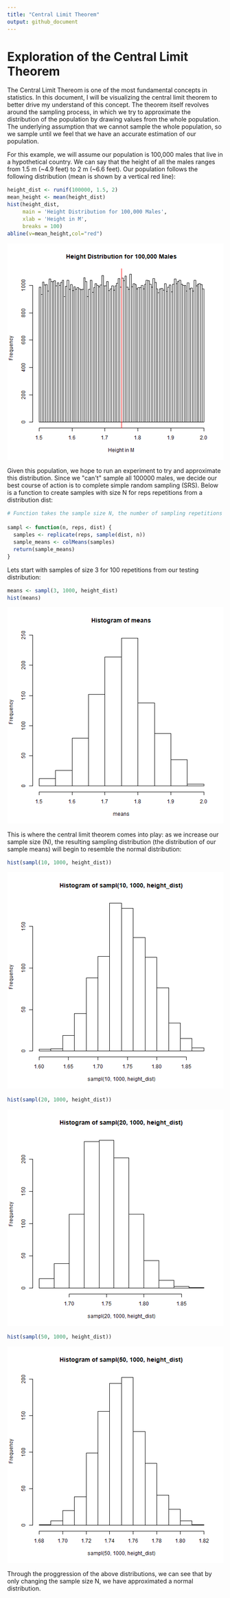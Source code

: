```yaml
---
title: "Central Limit Theorem"
output: github_document
---
```





# Exploration of the Central Limit Theorem
The Central Limit Thereom is one of the most fundamental concepts in statistics. In this document, I will be visualizing the central limit theorem to better drive my understand of this concept. The theorem itself revolves around the sampling process, in which we try to approximate the distribution of the population by drawing values from the whole population. The underlying assumption that we cannot sample the whole population, so we sample until we feel that we have an accurate estimation of our population. 


For this example, we will assume our population is 100,000 males that live in a hypothetical country. We can say that the height of all the males ranges from 1.5 m (~4.9 feet) to 2 m (~6.6 feet). Our population follows the following distribution (mean is shown by a vertical red line):

```r
height_dist <- runif(100000, 1.5, 2)
mean_height <- mean(height_dist)
hist(height_dist, 
     main = 'Height Distribution for 100,000 Males',
     xlab = 'Height in M',
     breaks = 100)
abline(v=mean_height,col="red")
```

![plot of chunk Height_Distribution](CLT/figs/Height_Distribution-1.png)

Given this population, we hope to run an experiment to try and approximate this distribution. Since we "can't" sample all 100000 males, we decide our best course of action is to complete simple random sampling (SRS). Below is a function to create samples with size N for reps repetitions from a distribution dist: 

```r
# Function takes the sample size N, the number of sampling repetitions to complete and distribution to sample from

sampl <- function(n, reps, dist) {
  samples <- replicate(reps, sample(dist, n))
  sample_means <- colMeans(samples)
  return(sample_means)
}
```

Lets start with samples of size 3 for 100 repetitions from our testing distribution:


```r
means <- sampl(3, 1000, height_dist)
hist(means)
```

![plot of chunk Sample_Size_3_1000_reps](CLT/figs/Sample_Size_3_1000_reps-1.png)

This is where the central limit theorem comes into play: as we increase our sample size (N), the resulting sampling distribution (the distribution of our sample means) will begin to resemble the normal distribution:


```r
hist(sampl(10, 1000, height_dist))
```

![plot of chunk Sample_Size_10_1000_reps](CLT/figs/Sample_Size_10_1000_reps-1.png)


```r
hist(sampl(20, 1000, height_dist))
```

![plot of chunk Sample_Size_20_1000_reps](CLT/figs/Sample_Size_20_1000_reps-1.png)


```r
hist(sampl(50, 1000, height_dist))
```

![plot of chunk Sample_Size_50_1000_reps](CLT/figs/Sample_Size_50_1000_reps-1.png)


Through the proggression of the above distributions, we can see that by only changing the sample size N, we have approximated a normal distribution.
